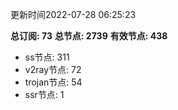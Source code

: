 更新时间2022-07-28 06:25:23

**总订阅: 73**
**总节点: 2739**
**有效节点: 438**
- ss节点: 311
- v2ray节点: 72
- trojan节点: 54
- ssr节点: 1
